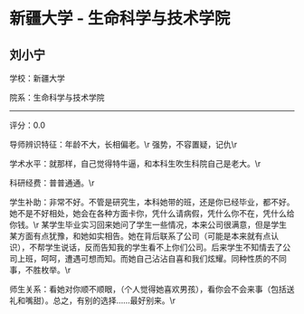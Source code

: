 # 新疆大学 - 生命科学与技术学院

## 刘小宁

学校：新疆大学

院系：生命科学与技术学院

* * *

评分：0.0

导师辨识特征：年龄不大，长相偏老。\r
强势，不容置疑，记仇\r

学术水平：就那样，自己觉得特牛逼，和本科生吹生科院自己是老大。\r

科研经费：普普通通。\r

学生补助：非常不好。不管是研究生，本科她带的班，还是你已经毕业，都不好。她不是不好相处，她会在各种方面卡你，凭什么请病假，凭什么你不在，凭什么给你钱。\r
某学生毕业实习回来她问了学生一些情况，本来公司很满意，但是学生某方面有点犹豫，和她如实相告。她在背后联系了公司（可能是本来就有点认识），不帮学生说话，反而告知我的学生看不上你们公司。后来学生不知情去了公司上班，呵呵，遭遇可想而知。而她自己沾沾自喜和我们炫耀。同种性质的不同事，不胜枚举。\r

师生关系：看她对你顺不顺眼，（个人觉得她喜欢男孩），看你会不会来事（包括送礼和嘴甜）。总之，有别的选择……最好别来。\r